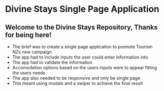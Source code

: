 <h1>Divine Stays Single Page Application</h1>
<h2>Welcome to the Divine Stays Repository, Thanks for being here!</h2>

- The brief was to create a single page application to promote Tourism NZs new campaign
- The app had to include inputs the user could enter information into
- The app had to validate the information
- Accomodation options based on the users inputs were to appear fitting the users needs
- The app also needed to be responsive and only be single page
- This meant using modals and a swiper to achieve the final result
